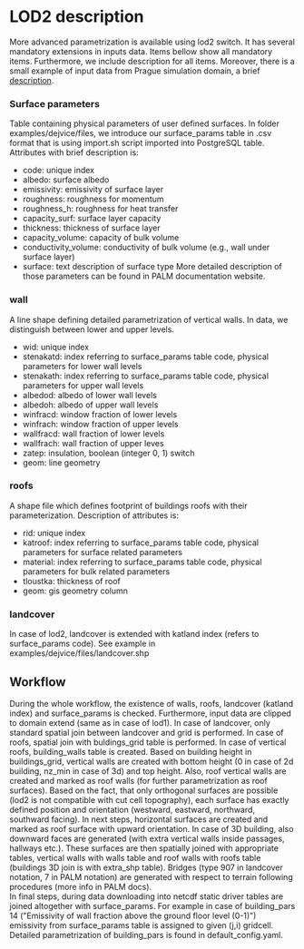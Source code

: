 # LOD2 description
More advanced parametrization is available using lod2 switch. It has several mandatory extensions in inputs data. Items bellow show all mandatory items. Furthermore, we include description for all items. Moreover, there is a small example of input data from Prague simulation domain, a brief [description](../examples/prague_lod2/prague_lod2.md). 
### Surface parameters
Table containing physical parameters of user defined surfaces. In folder examples/dejvice/files, we introduce our surface_params table in .csv format that is using import.sh script imported into PostgreSQL table. Attributes with brief description is: 
* code: unique index
* albedo: surface albedo
* emissivity: emissivity of surface layer
* roughness: roughness for momentum
* roughness_h: roughness for heat transfer
* capacity_surf: surface layer capacity
* thickness: thickness of surface layer
* capacity_volume: capacity of bulk volume
* conductivity_volume: conductivity of bulk volume (e.g., wall under surface layer)
* surface: text description of surface type
More detailed description of those parameters can be found in PALM documentation website.

### wall
A line shape defining detailed parametrization of vertical walls. In data, we distinguish between lower and upper levels. 
* wid: unique index
* stenakatd: index referring to surface_params table code, physical parameters for lower wall levels 
* stenakath: index referring to surface_params table code, physical parameters for upper wall levels  
* albedod: albedo of lower wall levels
* albedoh: albedo of upper wall levels
* winfracd: window fraction of lower levels
* winfrach: window fraction of upper levels
* wallfracd: wall fraction of lower levels
* wallfrach: wall fraction of upper leves
* zatep: insulation, boolean (integer 0, 1) switch
* geom: line geometry


### roofs
A shape file which defines footprint of buildings roofs with their parameterization. Description of attributes is:
* rid: unique index
* katroof: index referring to surface_params table code, physical parameters for surface related parameters
* material: index referring to surface_params table code, physical parameters for bulk related parameters
* tloustka: thickness of roof
* geom: gis geometry column

### landcover
In case of lod2, landcover is extended with katland index (refers to surface_params code). See example in examples/dejvice/files/landcover.shp

## Workflow
During the whole workflow, the existence of walls, roofs, landcover (katland index) and surface_params is checked. Furthermore, input data are clipped to domain extend (same as in case of lod1). In case of landcover, only standard spatial join between landcover and grid is performed. In case of roofs, spatial join with buldings_grid table is performed. In case of vertical roofs, building_walls table is created. Based on building height in buildings_grid, vertical walls are created with bottom height (0 in case of 2d building, nz_min in case of 3d) and top height. Also, roof vertical walls are created and marked as roof walls (for further parametrization as roof surfaces). Based on the fact, that only orthogonal surfaces are possible (lod2 is not compatible with cut cell topography), each surface has exactly defined position and orientation (westward, eastward, northward, southward facing). In next steps, horizontal surfaces are created and marked as roof surface with upward orientation. In case of 3D building, also downward faces are generated (with extra vertical walls inside passages, hallways etc.). These surfaces are then spatially joined with appropriate tables, vertical walls with walls table and roof walls with roofs table (buildings 3D join is with extra_shp table). Bridges (type 907 in landcover notation, 7 in PALM notation) are generated with respect to terrain following procedures (more info in PALM docs). \
In final steps, during data downloading into netcdf static driver tables are joined altogether with surface_params. For example in case of building_pars 14 ("Emissivity of wall fraction above the ground floor level (0-1)") emissivity from surface_params table is assigned to given (j,i) gridcell. Detailed parametrization of building_pars is found in default_config.yaml.